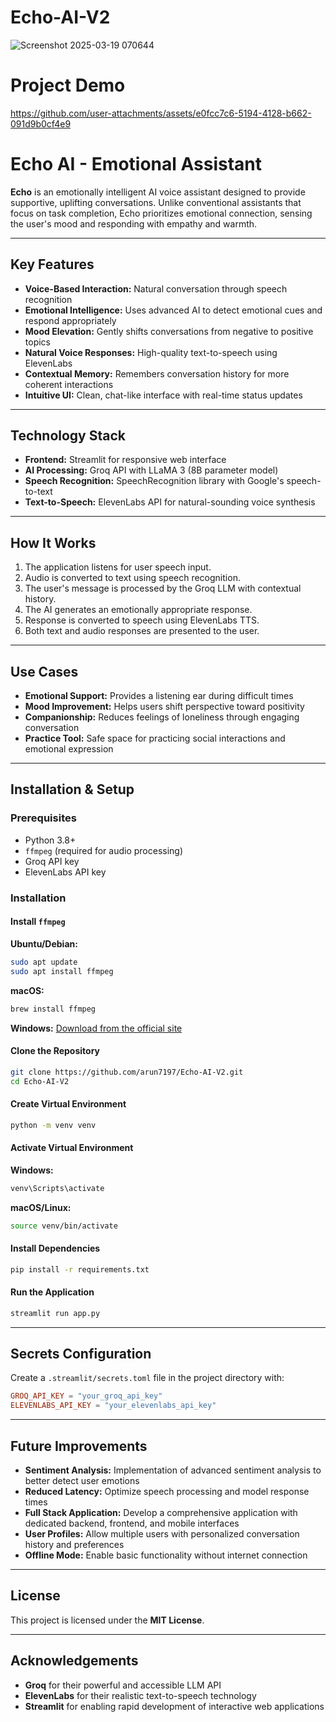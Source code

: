 # Echo-AI-V2
![Screenshot 2025-03-19 070644](https://github.com/user-attachments/assets/53c40a91-8833-4414-8445-6ec55d3af857)

# Project Demo

https://github.com/user-attachments/assets/e0fcc7c6-5194-4128-b662-091d9b0cf4e9

# Echo AI - Emotional Assistant

**Echo** is an emotionally intelligent AI voice assistant designed to provide supportive, uplifting conversations. Unlike conventional assistants that focus on task completion, Echo prioritizes emotional connection, sensing the user's mood and responding with empathy and warmth.

---

## Key Features

- **Voice-Based Interaction:** Natural conversation through speech recognition
- **Emotional Intelligence:** Uses advanced AI to detect emotional cues and respond appropriately
- **Mood Elevation:** Gently shifts conversations from negative to positive topics
- **Natural Voice Responses:** High-quality text-to-speech using ElevenLabs
- **Contextual Memory:** Remembers conversation history for more coherent interactions
- **Intuitive UI:** Clean, chat-like interface with real-time status updates

---

## Technology Stack

- **Frontend:** Streamlit for responsive web interface
- **AI Processing:** Groq API with LLaMA 3 (8B parameter model)
- **Speech Recognition:** SpeechRecognition library with Google's speech-to-text
- **Text-to-Speech:** ElevenLabs API for natural-sounding voice synthesis

---

## How It Works

1. The application listens for user speech input.
2. Audio is converted to text using speech recognition.
3. The user's message is processed by the Groq LLM with contextual history.
4. The AI generates an emotionally appropriate response.
5. Response is converted to speech using ElevenLabs TTS.
6. Both text and audio responses are presented to the user.

---

## Use Cases

- **Emotional Support:** Provides a listening ear during difficult times
- **Mood Improvement:** Helps users shift perspective toward positivity
- **Companionship:** Reduces feelings of loneliness through engaging conversation
- **Practice Tool:** Safe space for practicing social interactions and emotional expression

---

## Installation & Setup

### Prerequisites

- Python 3.8+
- `ffmpeg` (required for audio processing)
- Groq API key
- ElevenLabs API key

### Installation

#### Install `ffmpeg`

**Ubuntu/Debian:**
```bash
sudo apt update
sudo apt install ffmpeg
```

**macOS:**
```bash
brew install ffmpeg
```

**Windows:**
[Download from the official site](https://ffmpeg.org/download.html)

#### Clone the Repository
```bash
git clone https://github.com/arun7197/Echo-AI-V2.git
cd Echo-AI-V2
```

#### Create Virtual Environment
```bash
python -m venv venv
```

#### Activate Virtual Environment
**Windows:**
```bash
venv\Scripts\activate
```

**macOS/Linux:**
```bash
source venv/bin/activate
```

#### Install Dependencies
```bash
pip install -r requirements.txt
```

#### Run the Application
```bash
streamlit run app.py
```

---

## Secrets Configuration

Create a `.streamlit/secrets.toml` file in the project directory with:
```toml
GROQ_API_KEY = "your_groq_api_key"
ELEVENLABS_API_KEY = "your_elevenlabs_api_key"
```

---

## Future Improvements

- **Sentiment Analysis:** Implementation of advanced sentiment analysis to better detect user emotions
- **Reduced Latency:** Optimize speech processing and model response times
- **Full Stack Application:** Develop a comprehensive application with dedicated backend, frontend, and mobile interfaces
- **User Profiles:** Allow multiple users with personalized conversation history and preferences
- **Offline Mode:** Enable basic functionality without internet connection

---

## License

This project is licensed under the **MIT License**.

---

## Acknowledgements

- **Groq** for their powerful and accessible LLM API
- **ElevenLabs** for their realistic text-to-speech technology
- **Streamlit** for enabling rapid development of interactive web applications

